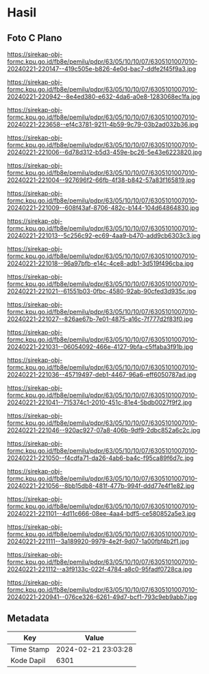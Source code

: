 # Hasil

## Foto C Plano

https://sirekap-obj-formc.kpu.go.id/fb8e/pemilu/pdpr/63/05/10/10/07/6305101007010-20240221-220147--419c505e-b826-4e0d-bac7-ddfe2f45f9a3.jpg

https://sirekap-obj-formc.kpu.go.id/fb8e/pemilu/pdpr/63/05/10/10/07/6305101007010-20240221-220942--8e4ed380-e632-4da6-a0e8-1283068ec1fa.jpg

https://sirekap-obj-formc.kpu.go.id/fb8e/pemilu/pdpr/63/05/10/10/07/6305101007010-20240221-223658--ef4c3781-9211-4b59-9c79-03b2ad032b36.jpg

https://sirekap-obj-formc.kpu.go.id/fb8e/pemilu/pdpr/63/05/10/10/07/6305101007010-20240221-221006--6d78d312-b5d3-459e-bc26-5e43e6223820.jpg

https://sirekap-obj-formc.kpu.go.id/fb8e/pemilu/pdpr/63/05/10/10/07/6305101007010-20240221-221004--927696f2-66fb-4f38-b842-57a83f165819.jpg

https://sirekap-obj-formc.kpu.go.id/fb8e/pemilu/pdpr/63/05/10/10/07/6305101007010-20240221-221009--608f43af-8706-482c-b144-104d64864830.jpg

https://sirekap-obj-formc.kpu.go.id/fb8e/pemilu/pdpr/63/05/10/10/07/6305101007010-20240221-221013--5c256c92-ec69-4aa9-b470-add9cb6303c3.jpg

https://sirekap-obj-formc.kpu.go.id/fb8e/pemilu/pdpr/63/05/10/10/07/6305101007010-20240221-221018--96a97bfb-e14c-4ce8-adb1-3d519f496cba.jpg

https://sirekap-obj-formc.kpu.go.id/fb8e/pemilu/pdpr/63/05/10/10/07/6305101007010-20240221-221021--61551b03-0fbc-4580-92ab-90cfed3d935c.jpg

https://sirekap-obj-formc.kpu.go.id/fb8e/pemilu/pdpr/63/05/10/10/07/6305101007010-20240221-221027--826ae67b-7e01-4875-a16c-7f777d2f83f0.jpg

https://sirekap-obj-formc.kpu.go.id/fb8e/pemilu/pdpr/63/05/10/10/07/6305101007010-20240221-221031--06054092-466e-4127-9bfa-c5ffaba3f91b.jpg

https://sirekap-obj-formc.kpu.go.id/fb8e/pemilu/pdpr/63/05/10/10/07/6305101007010-20240221-221036--45719497-deb1-4467-96a6-eff6050787ad.jpg

https://sirekap-obj-formc.kpu.go.id/fb8e/pemilu/pdpr/63/05/10/10/07/6305101007010-20240221-221041--715374c1-2010-451c-81e4-5bdb0027f9f2.jpg

https://sirekap-obj-formc.kpu.go.id/fb8e/pemilu/pdpr/63/05/10/10/07/6305101007010-20240221-221046--920ac927-07a8-406b-9df9-2dbc852a6c2c.jpg

https://sirekap-obj-formc.kpu.go.id/fb8e/pemilu/pdpr/63/05/10/10/07/6305101007010-20240221-221050--f4cdfa71-da26-4ab6-ba4c-f95ca89f6d7c.jpg

https://sirekap-obj-formc.kpu.go.id/fb8e/pemilu/pdpr/63/05/10/10/07/6305101007010-20240221-221056--8bb15db8-481f-477b-994f-ddd77e4f1e82.jpg

https://sirekap-obj-formc.kpu.go.id/fb8e/pemilu/pdpr/63/05/10/10/07/6305101007010-20240221-221101--4d11c666-08ee-4aa4-bdf5-ce580852a5e3.jpg

https://sirekap-obj-formc.kpu.go.id/fb8e/pemilu/pdpr/63/05/10/10/07/6305101007010-20240221-221111--3a189920-9979-4e2f-9d07-1a00fbf4b2f1.jpg

https://sirekap-obj-formc.kpu.go.id/fb8e/pemilu/pdpr/63/05/10/10/07/6305101007010-20240221-221112--a3f9133c-022f-4784-a8c0-95fadf0728ca.jpg

https://sirekap-obj-formc.kpu.go.id/fb8e/pemilu/pdpr/63/05/10/10/07/6305101007010-20240221-220941--076ce326-6261-49d7-bcf1-793c9eb9abb7.jpg


## Metadata

| Key        | Value               |
| ---------- | ------------------- |
| Time Stamp | 2024-02-21 23:03:28 |
| Kode Dapil | 6301                |



